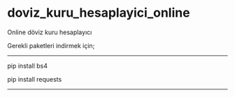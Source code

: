 # doviz_kuru_hesaplayici_online
Online döviz kuru hesaplayıcı


Gerekli paketleri indirmek için;

----------------

pip install bs4

pip install requests

----------------
